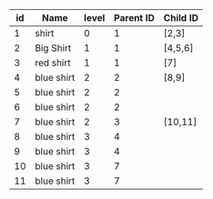 id|Name|level|Parent ID|Child ID|
--|----|------|--------|---------|
1|shirt|0|1|[2,3]|  
2|Big Shirt|1|1|[4,5,6]|
3|red shirt|1|1|[7]|  
4|blue shirt|2|2|[8,9]| 
5|blue shirt|2|2| | 
6|blue shirt|2|2| | 
7|blue shirt|2|3|[10,11] | 
8|blue shirt|3|4| |
9|blue shirt|3|4| | 
10|blue shirt|3|7| |
11|blue shirt|3|7| | 
 